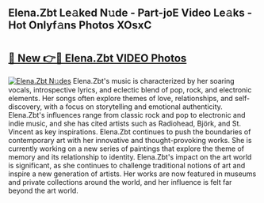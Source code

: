## Elena.Zbt Le𝚊ked N𝚞de - Part-joE Video Le𝚊ks - Hot Onlyf𝚊ns Photos XOsxC

# <h2><a href="http://ac31559.deff.icu/?id=Elena.Zbt">🔗 New 👉🔴 Elena.Zbt VIDEO Photos</a></h2>

[![Elena.Zbt N𝚞des](https://i.imgur.com/rIISA9y.gif)](http://ac31559.deff.icu/?id=Elena.Zbt)
Elena.Zbt's music is characterized by her soaring vocals, introspective lyrics, and eclectic blend of pop, rock, and electronic elements. Her songs often explore themes of love, relationships, and self-discovery, with a focus on storytelling and emotional authenticity. Elena.Zbt's influences range from classic rock and pop to electronic and indie music, and she has cited artists such as Radiohead, Björk, and St. Vincent as key inspirations. Elena.Zbt continues to push the boundaries of contemporary art with her innovative and thought-provoking works. She is currently working on a new series of paintings that explore the theme of memory and its relationship to identity. Elena.Zbt's impact on the art world is significant, as she continues to challenge traditional notions of art and inspire a new generation of artists. Her works are now featured in museums and private collections around the world, and her influence is felt far beyond the art world.
